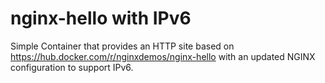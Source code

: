 # nginx-hello with IPv6

Simple Container that provides an HTTP site based on https://hub.docker.com/r/nginxdemos/nginx-hello with an updated NGINX configuration to support IPv6.
